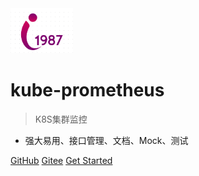 <img src="../static/images/i1987.png" width="100" >

# kube-prometheus

> K8S集群监控

- 强大易用、接口管理、文档、Mock、测试

[GitHub](https://github.com/lianghuiyuan/kube-prometheus/)
[Gitee](http://gitee.com/lianghuiyuan/kube-prometheus)
[Get Started](#《K8S集群监控kube-prometheus》)
